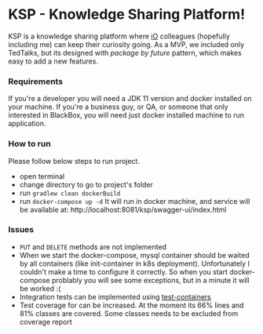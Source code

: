 # KSP - Knowledge Sharing Platform!

KSP is a knowledge sharing platform where [iO](https://www.iodigital.com/en/home) colleagues (hopefully including me) can keep their curiosity going. As a MVP, we included only TedTalks, but its designed with _package by future_ pattern, which makes easy to add a new features.

### Requirements
If you're a developer you will need a JDK 11 version and docker installed on your machine.
If you're a business guy, or QA, or someone that only interested in BlackBox, you will need just docker installed machine to run application.

### How to run
Please follow below steps to run project.
* open terminal
* change directory to go to project's folder
* run `gradlew clean dockerBuild`
* run `docker-compose up -d`
  It will run in docker machine, and service will be available at: http://localhost:8081/ksp/swagger-ui/index.html


### Issues
* `PUT` and `DELETE` methods are not implemented
* When we start the docker-compose, mysql container should be waited by all containers (like init-container in k8s deployment). Unfortunately I couldn't make a time to configure it correctly. So when you start docker-compose problably you will see some exceptions, but in a minute it will be worked :(
* Integration tests can be implemented using [test-containers](https://www.testcontainers.org/)
* Test coverage for can be increased. At the moment its 66% lines and 81% classes are covered. Some classes needs to be excluded from coverage report

